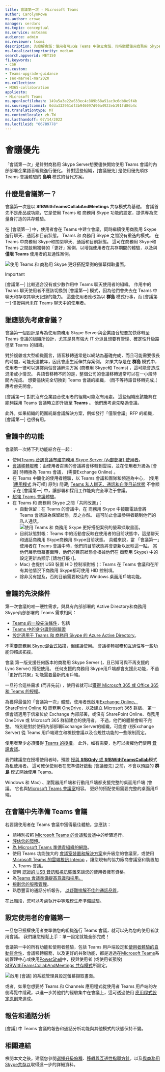 ```yaml
---
title: 會議第一次 - Microsoft Teams
author: CarolynRowe
ms.author: crowe
manager: serdars
ms.topic: conceptual
ms.service: msteams
audience: admin
ms.reviewer: lsomi
description: 先瞭解會議：使用者可以在 Teams 中建立會議，同時繼續使用商務用 Skype進行聊天、通話和目前狀態。
ms.localizationpriority: medium
search.appverid: MET150
f1.keywords:
- CSH
ms.custom:
- Teams-upgrade-guidance
- seo-marvel-mar2020
ms.collection:
- M365-collaboration
appliesto:
- Microsoft Teams
ms.openlocfilehash: 149a5a3e22a633ec4c889b68a91ac9c6db8e9f4b
ms.sourcegitcommit: 0dda332951df3b946097d90a4923eb191fd86b4c
ms.translationtype: MT
ms.contentlocale: zh-TW
ms.lasthandoff: 07/14/2022
ms.locfileid: "66789778"
---
```

# <a name="meetings-first"></a>會議優先

「會議第一次」是針對商務用 Skype Server想要儘快開始使用 Teams 會議的內部部署企業語音組織進行優化。 針對這些組織，[會議優先] 是使用優先順序 Teams 會議體驗的 **島嶼** 模式的替代方案。

## <a name="what-is-meetings-first"></a>什麼是會議第一？

會議第一次是以 **SfBWithTeamsCollabAndMeetings** 共存模式為基礎。 會議首先不是產品或功能，它是使用 Teams 和 商務用 Skype 功能的設定，提供專為您量身打造的共存體驗。

在 [會議第一] 中，使用者會在 Teams 中建立會議，同時繼續使用商務用 Skype進行聊天、通話和目前狀態。 Teams 和 商務用 Skype 之間沒有重迭的模式。 在 Teams 中商務用 Skype和關閉聊天、通話和目前狀態。 這可在商務用 Skype和 Teams 之間啟用獨特的「更好」案例，以增強使用者在共存期間的體驗，以及與 **僅限 Teams** 使用者的互通性案例。

![使用 Teams 和 商務用 Skype 更好搭配案例的螢幕擷取畫面。](media/meetings-first-meeting-in-meeting.png)

> [!Important]
> [會議第一] 比較適合沒有或少數作用中 Teams 聊天使用者的組織。 作用中的 Teams 聊天使用者不應該切換到 [會議第一] 模式，因為他們會失去在 Teams 中聊天和存取其聊天記錄的能力。 這些使用者應改為以 **群島** 模式行事，而 [會議第一] 僅授與尚未在 Teams 聊天中的使用者。

## <a name="who-should-consider-meetings-first"></a>誰應該先考慮會議？

會議第一個設計是專為使用商務用 Skype Server與企業語音想要加快移轉至 Teams 會議的組織所設計，尤其是具有強大 IT 分派且想要有管理、確定性升級路徑至 Teams 的組織。

對於複雜或大型組織而言，語音移轉通常是以網站為基礎完成，而且可能需要很長的時間，可能長達數年，因此會產生延伸共存案例。 如果共存是在 **群島** 模式中，使用者一律可以選擇兩個會議解決方案 (商務用 Skype和 Teams) ，這可能會造成混淆或小情況。 與語音移轉不同的是，整個公司的會議移轉通常可以在一小段時間內完成。 想要儘快完全切換到 Teams 會議的組織， (而不等待語音移轉完成，) 應考慮先開會。

[會議第一] 對於沒有企業語音使用者的組織可能沒有用處。 這些組織應該能夠在能夠採用 Teams 會議時立即升級至 **Teams** 。 他們應考慮先略過會議。

此外，如果組織的範圍純屬會議解決方案，例如發行「僅限會議」RFP 的組織，[會議第一] 也很有用。

## <a name="capabilities-in-meetings-first"></a>會議中的功能

會議第一次將下列功能結合在一起：

- 使用[Teams 音訊](tutorial-audio-conferencing.yml)[會議布建商務用 Skype Server (內部部署) 使用者](./tutorial-audio-conferencing.yml?tutorial-step=3)。
- [會議移轉服務](/skypeforbusiness/audio-conferencing-in-office-365/setting-up-the-meeting-migration-service-mms)：由使用者召集的會議將會移轉到雲端，並在使用者升級為 [會議] 時轉換為 Teams 會議， (需要Exchange Online) 。
- 在 Teams 中簡化的使用者體驗，以 Teams 會議和團隊和頻道為中心， (使用 [[應用程式](teams-app-permission-policies.md) 許可權] 原則) 隱藏; [Teams 私人聊天、通話和自我目前狀態](teams-client-experience-and-conformance-to-coexistence-modes.md) 不會顯示在 [會議第一] 中，讓部署和採用工作能夠完全專注于會議。
- [超強 Teams 會議體驗](tutorial-meetings-in-teams.yml)。
- 在 Teams 和 商務用 Skype 之間「共同改進」： 
  - 自動保留：在 Teams 的會議中，在 商務用 Skype 中接聽電話會將 Teams 會議設為保留狀態，反之亦然。 這可防止會議參與者聽到他們的私人通話。
    ![使用 Teams 和 商務用 Skype 更好搭配案例的螢幕擷取畫面。](media/meetings-first-better-together-hold.png)
  - 目前狀態對帳：Teams 中的活動會反映在使用者的目前狀態中，這是聊天和通話商務用 Skype商務用 Skype目前狀態。 具體來說，當 「會議第一」使用者在 Teams 會議中時，他們的目前狀態將會更新以反映這一點。 當他們展示螢幕畫面時，他們的目前狀態會根據他們在 商務用 Skype) 中的設定更新為顯示 [請勿打擾 (]。
  - Mac) 也提供 USB 裝置 HID 控制項對帳 (：Teams 在 Teams 會議和在所有其他情況下商務用 Skype都可使用 HID 控制項。
  - 除非另有提及，否則目前需要較佳的 Windows 桌面用戶端功能。

## <a name="prerequisites-for-meetings-first"></a>會議的先決條件

第一次會議的唯一硬性需求，與具有內部部署的 Active Directory和商務用 Skype內部部署的 Teams 需求相同：

- [Teams 的一般先決條件](upgrade-plan-journey-prerequisites.md)，包括
- [Teams 中的身分識別與驗證](identify-models-authentication.md)
- [設定適用于 Teams 和 商務用 Skype 的 Azure Active Directory](/skypeforbusiness/hybrid/configure-azure-ad-connect)。

不需要[商務用 Skype混合式拓撲](/skypeforbusiness/hybrid/configure-federation-with-skype-for-business-online)，但建議使用。 會議移轉服務和互通性等一些功能仰賴該拓撲。

會議 第一版支援任何版本的商務用 Skype Server (，且已知可與不再支援的 Lync Server) 搭配使用。 任何支援的商務用 Skype用戶端都會支援此功能，不過「更好的共聚」功能需要最新的用戶端。

一旦符合這些需求 (而非先前) ，使用者就可以[獲得 Microsoft 365 或 Office 365 和 Teams 的授權](/office365/enterprise/assign-licenses-to-user-accounts)。

為獲得最佳的「會議第一次」體驗，使用者應啟用[Exchange Online](exchange-teams-interact.md)[、SharePoint Online 和 商務用 OneDrive](sharepoint-onedrive-interact.md)，以及建立 Microsoft 365 群組。 第一個會議適用于信箱位於 Exchange 內部部署，或沒有 SharePoint Online、商務用 OneDrive 或 Microsoft 365 群組建立的使用者。 不過，他們的體驗會較不完整。 特別是對於使用內部部署Exchange Server的組織，可能會 (視Exchange Server) 從 Teams 用戶端建立和檢視會議以及合規性功能的一些限制而定。

使用者至少必須獲得 [Teams 的授權](/microsoft-365/admin/manage/assign-licenses-to-users)。 此外，如有需要，也可以授權他們使用 [音訊會議](set-up-audio-conferencing-in-teams.md)。

我們建議您在授權使用者時，預設 [授與 **SfBOnly** 或 **SfBWithTeamsCollab**](/powershell/module/skype/grant-csteamsupgradepolicy?view=skype-ps)模式為租使用者。 這可確保使用者在您準備好啟動 [會議優先] 之前，不會以預設的 **群島** 模式開始使用 Teams。

Windows 和 Mac) 、瀏覽器用戶端和行動用戶端都支援完整的桌面用戶端 (會議。 它也與[Microsoft Teams 會議室](/microsoftteams/room-systems/)相容。 更好的搭配使用需要完整的桌面用戶端。

## <a name="prepare-for-teams-meetings-in-meetings-first"></a>在會議中先準備 Teams 會議

若要讓使用者在 Teams 會議中獲得最佳體驗，您應該：

- 請特別按照 [Microsoft Teams 的會議和會議](deploy-meetings-microsoft-teams-landing-page.md)中的步驟進行。
- [評估您的環境](3-envision-evaluate-my-environment.md)。
- [為 Microsoft Teams 準備貴組織的網路](prepare-network.md)。
- 使用 Teams 功能強大的 [會議室裝置和解決方案](/skypeforbusiness/certification/devices-meeting-rooms?bc=%2fmicrosoftteams%2fbreadcrumb%2ftoc.json&toc=%2fMicrosoftTeams%2ftoc.json)來升級您的會議室，或使用 [Microsoft Teams 的雲端視訊 Interop](cloud-video-interop.md) ，讓您現有的協力廠商會議室和裝置加入 Teams 會議。
- 使用 [認證的 USB 音訊和視訊裝置](/skypeforbusiness/certification/devices-usb-devices?bc=%2fmicrosoftteams%2fbreadcrumb%2ftoc.json&toc=%2fMicrosoftTeams%2ftoc.json)來讓您的使用者擁有資格。
- 為[Teams 會議準備提高意識和採用。](adopt-microsoft-teams-landing-page.md)
- [規劃您的服務管理](4-envision-plan-my-service-management.md)。
- 熟悉豐富的通話分析報告， [以疑難排解不佳的通話品質](use-call-analytics-to-troubleshoot-poor-call-quality.md)。

在此階段，您可以考慮執行中等規模生產準備試驗。

## <a name="configure-users-for-meetings-first"></a>設定使用者的會議第一

一旦您已授權使用者並準備您的組織進行 Teams 會議，就可以先為您的使用者啟用會議。 我們讓您輕鬆上手：單一設定就能全部完成！

會議第一中的所有功能和使用者體驗，包括 Teams 用戶端設定和[使用者體驗的自動符合性](teams-client-experience-and-conformance-to-coexistence-modes.md)、會議移轉服務，以及更好的共聚功能，都是透過在[Microsoft Teams](manage-teams-in-modern-portal.md)系統管理中心或使用[PowerShell](/powershell/module/skype/grant-csteamsupgradepolicy?view=skype-ps)中，授與使用者 (或使用者預設) [SfBWithTeamsCollabAndMeetings 共存模式](setting-your-coexistence-and-upgrade-settings.md)所設定。

![啟用 [會議] 的系統管理員設定螢幕擷取畫面。](media/teams-meeting-admin-settings.png)

或者，如果您想要將 Teams 和 Channels 應用程式從使用者 Teams 用戶端的左側導覽中隱藏，以進一步將他們的經驗集中在會議上，這可透過使用 [應用程式設定原則](teams-app-setup-policies.md)來達成。

## <a name="reporting-and-call-analytics"></a>報告和通話分析

[會議] 中 Teams 會議的報告和通話分析功能與其他模式的狀態保持不變。

## <a name="related-links"></a>相關連結

檢閱本文之後，建議您參閱[選擇升級旅程](upgrade-and-coexistence-of-skypeforbusiness-and-teams.md)、[移轉與互通性指導方針](migration-interop-guidance-for-teams-with-skype.md)，以及[與商務用 Skype共存以](coexistence-chat-calls-presence.md)取得進一步的詳細資料。
